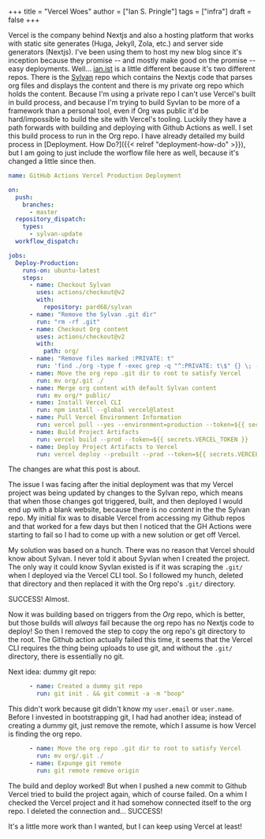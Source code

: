+++
title = "Vercel Woes"
author = ["Ian S. Pringle"]
tags = ["infra"]
draft = false
+++

Vercel is the company behind Nextjs and also a hosting platform that works with
static site generates (Huga, Jekyll, Zola, etc.) and server side generators
(Nextjs). I've been using them to host my new blog since it's inception because
they promise -- and mostly make good on the promise -- easy deployments. Well...
[ian.ist](https://ian.ist) is a little different because it's two different repos. There is the
[Sylvan](https://github.com/pard68/sylvan) repo which contains the Nextjs code that parses org files and displays
the content and there is my private org repo which holds the content. Because
I'm using a private repo I can't use Vercel's built in build process, and
because I'm trying to build Syvlan to be more of a framework than a personal
tool, even if Org was public it'd be hard/impossible to build the site with
Vercel's tooling. Luckily they have a path forwards with building and deploying
with Github Actions as well. I set this build process to run in the Org repo. I
have already detailed my build process in [Deployment. How Do?]({{< relref "deployment-how-do" >}}), but I am going to
just include the worflow file here as well, because it's changed a little since
then.

<a id="code-snippet--GH Action Workflow"></a>
```yaml
name: GitHub Actions Vercel Production Deployment

on:
  push:
    branches:
      - master
  repository_dispatch:
    types:
      - sylvan-update
  workflow_dispatch:

jobs:
  Deploy-Production:
    runs-on: ubuntu-latest
    steps:
      - name: Checkout Sylvan
        uses: actions/checkout@v2
        with:
          repository: pard68/sylvan
      - name: "Remove the Sylvan .git dir"
        run: "rm -rf .git"
      - name: Checkout Org content
        uses: actions/checkout@v2
        with:
          path: org/
      - name: "Remove files marked :PRIVATE: t"
        run: 'find ./org -type f -exec grep -q "^:PRIVATE: t\$" {} \; -delete'
      - name: Move the org repo .git dir to root to satisfy Vercel
        run: mv org/.git ./
      - name: Merge org content with default Sylvan content
        run: mv org/* public/
      - name: Install Vercel CLI
        run: npm install --global vercel@latest
      - name: Pull Vercel Environment Information
        run: vercel pull --yes --environment=production --token=${{ secrets.VERCEL_TOKEN }}
      - name: Build Project Artifacts
        run: vercel build --prod --token=${{ secrets.VERCEL_TOKEN }}
      - name: Deploy Project Artifacts to Vercel
        run: vercel deploy --prebuilt --prod --token=${{ secrets.VERCEL_TOKEN }}
```

The changes are what this post is about.

The issue I was facing after the initial deployment was that my Vercel project
was being updated by changes to the Sylvan repo, which means that when those
changes got triggered, built, and then deployed I would end up with a blank
website, because there is no _content_ in the the Sylvan repo. My initial fix
was to disable Vercel from accessing my Github repos and that worked for a few
days but then I noticed that the GH Actions were starting to fail so I had to
come up with a new solution or get off Vercel.

My solution was based on a hunch. There was no reason that Vercel should know
about Sylvan. I never told it about Syvlan when I created the project. The only
way it could know Syvlan existed is if it was scraping the `.git/` when I
deployed via the Vercel CLI tool. So I followed my hunch, deleted that directory
and then replaced it with the Org repo's `.git/` directory.

SUCCESS! Almost.

Now it was building based on triggers from the _Org_ repo, which is better, but
those builds will _always_ fail because the org repo has no Nextjs code to
deploy! So then I removed the step to copy the org repo's git directory to the
root. The Github action actually failed this time, it seems that the Vercel CLI
requires the thing being uploads to use git, and without the `.git/` directory,
there is essentially no git.

Next idea: dummy git repo:

<a id="code-snippet--Dummy repo step"></a>
```yaml
      - name: Created a dummy git repo
        run: git init . && git commit -a -m "boop"
```

This didn't work because git didn't know my `user.email` or `user.name`. Before
I invested in bootstrapping git, I had had another idea; instead of creating a
dummy git, just remove the remote, which I assume is how Vercel is finding the
org repo.

<a id="code-snippet--Remove remote"></a>
```yaml
      - name: Move the org repo .git dir to root to satisfy Vercel
        run: mv org/.git ./
      - name: Expunge git remote
        run: git remote remove origin
```

The build and deploy worked! But when I pushed a new commit to Github Vercel
tried to build the project again, which of course failed. On a whim I checked
the Vercel project and it had somehow connected itself to the org repo. I
deleted the connection and... SUCCESS!

It's a little more work than I wanted, but I can keep using Vercel at least!

